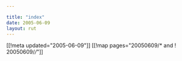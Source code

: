 ```yaml
---

title: "index"
date: 2005-06-09
layout: rut
---
```


[[!meta updated="2005-06-09"]]
[[!map pages="20050609/* and ! 20050609/*/*"]]
